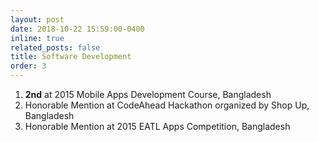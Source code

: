 ```yaml
---
layout: post
date: 2018-10-22 15:59:00-0400
inline: true
related_posts: false
title: Software Development
order: 3
---
```


1. **2nd** at 2015 Mobile Apps Development Course, Bangladesh
2. Honorable Mention at CodeAhead Hackathon organized by Shop Up, Bangladesh
3. Honorable Mention at 2015 EATL Apps Competition, Bangladesh
